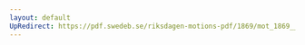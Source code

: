 ```yaml
---
layout: default
UpRedirect: https://pdf.swedeb.se/riksdagen-motions-pdf/1869/mot_1869__ak__00196.pdf
---
```

